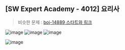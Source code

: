 ## [SW Expert Academy - 4012] 요리사

> 비슷한 문제 : [boj-14889 스타트와 링크](../P14889)

![image](https://user-images.githubusercontent.com/22045163/108457351-d9950080-72b5-11eb-9e08-c05b1b5c8ad6.png)
![image](https://user-images.githubusercontent.com/22045163/108457388-e7e31c80-72b5-11eb-834d-26eb7d7fd50b.png)
![image](https://user-images.githubusercontent.com/22045163/108457418-f3364800-72b5-11eb-9d6e-f75469e8d5ad.png)

![image](https://user-images.githubusercontent.com/22045163/108457308-bd915f00-72b5-11eb-8fb0-28c85e6702cc.png)

